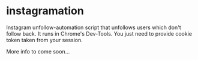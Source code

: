 # instagramation
Instagram unfollow-automation script that unfollows users which don't follow back.
It runs in Chrome's Dev-Tools. You just need to provide cookie token taken from your session.

More info to come soon...
